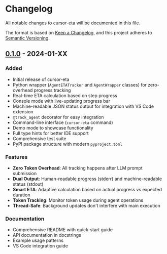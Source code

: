 # Changelog

All notable changes to cursor-eta will be documented in this file.

The format is based on [Keep a Changelog](https://keepachangelog.com/en/1.0.0/),
and this project adheres to [Semantic Versioning](https://semver.org/spec/v2.0.0.html).

## [0.1.0] - 2024-01-XX

### Added
- Initial release of cursor-eta
- Python wrapper (`AgentETATracker` and `AgentWrapper` classes) for zero-overhead progress tracking
- Real-time ETA calculation based on step progress
- Console mode with live-updating progress bar
- Machine-readable JSON status output for integration with VS Code extension
- `@track_agent` decorator for easy integration
- Command-line interface (`cursor-eta` command)
- Demo mode to showcase functionality
- Full type hints for better IDE support
- Comprehensive test suite
- PyPI package structure with modern `pyproject.toml`

### Features
- **Zero Token Overhead**: All tracking happens after LLM prompt submission
- **Dual Output**: Human-readable progress (stderr) and machine-readable status (stdout)
- **Smart ETA**: Adaptive calculation based on actual progress vs expected duration
- **Token Tracking**: Monitor token usage during agent operations
- **Thread-Safe**: Background updates don't interfere with main execution

### Documentation
- Comprehensive README with quick-start guide
- API documentation in docstrings
- Example usage patterns
- VS Code integration guide

[0.1.0]: https://github.com/cursor-eta/cursor-eta/releases/tag/v0.1.0